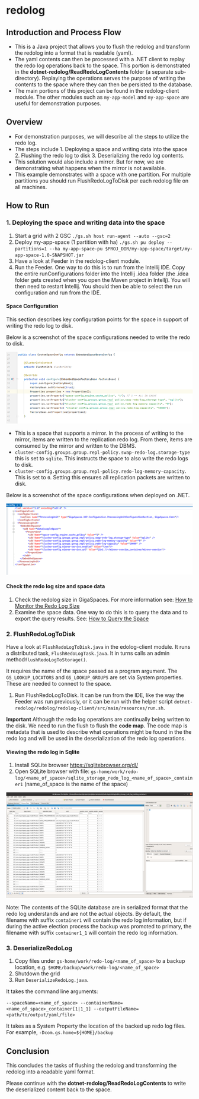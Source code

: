 # redolog

## Introduction and Process Flow

 * This is a Java project that allows you to flush the redolog and transform the redolog into a format that is readable (yaml).
 * The yaml contents can then be processed with a .NET client to replay the redo log operations back to the space. This portion is demonstrated in the **dotnet-redolog/ReadRedoLogContents** folder (a separate sub-directory). Replaying the operations serves the purpose of writing the contents to the space where they can then be persisted to the database.
 * The main portions of this project can be found in the redolog-client module. The other modules such as `my-app-model` and `my-app-space` are useful for demonstration purposes.

## Overview
 * For demonstration purposes, we will describe all the steps to utilize the redo log.
 * The steps include 1. Deploying a space and writing data into the space 2. Flushing the redo log to disk 3. Deserializing the redo log contents.
 * This solution would also include a mirror. But for now, we are demonstrating what happens when the mirror is not available.
 * This example demonstrates with a space with one partition. For multiple partitions you should run FlushRedoLogToDisk per each redolog file on all machines.

## How to Run
### 1. Deploying the space and writing data into the space
1. Start a grid with 2 GSC `./gs.sh host run-agent --auto --gsc=2`
2. Deploy my-app-space (1 partition with ha) `./gs.sh pu deploy --partitions=1 --ha my-app-space-pu $PROJ_DIR/my-app-space/target/my-app-space-1.0-SNAPSHOT.jar`
3. Have a look at Feeder in the redolog-client module.
4. Run the Feeder. One way to do this is to run from the Intellij IDE. Copy the entire runConfigurations folder into the Intellij .idea folder (the .idea folder gets created when you open the Maven project in Intellj). You will then need to restart Intellij. You should then be able to select the run configuration and run from the IDE.

#### Space Configuration
This section describes key configuration points for the space in support of writing the redo log to disk.

Below is a screenshot of the space configurations needed to write the redo to disk.

![sqlite screenshot](./Pictures/space-config-java.png)

* This is a space that supports a mirror. In the process of writing to the mirror, items are written to the replication redo log. From there, items are consumed by the mirror and written to the DBMS.
* `cluster-config.groups.group.repl-policy.swap-redo-log.storage-type` this is set to `sqlite`. This instructs the space to also write the redo logs to disk.
* `cluster-config.groups.group.repl-policy.redo-log-memory-capacity`. This is set to `0`. Setting this ensures all replication packets are written to disk.

Below is a screenshot of the space configurations when deployed on .NET.

![sqlite screenshot](./Pictures/space-config-dotnet.png)

#### Check the redo log size and space data
1. Check the redolog size in GigaSpaces. For more information see: [How to Monitor the Redo Log Size](https://docs.gigaspaces.com/latest/admin/controlling-the-replication-redo-log.html#MonitoringtheRedoLogSize)
2. Examine the space data. One way to do this is to query the data and to export the query results. See: [How to Query the Space](https://docs.gigaspaces.com/latest/admin/admin-query-space.html?#QueryaSpace) 

### 2. FlushRedoLogToDisk
Have a look at `FlushRedoLogToDisk.java` in the edolog-client module. It runs a distributed task, `FlushRedoLogTask.java`. It in turns calls an admin method`flushRedoLogToStorage()`.

It requires the name of the space passed as a program argument. The `GS_LOOKUP_LOCATORS` and `GS_LOOKUP_GROUPS` are set via System properties. These are needed to connect to the space.

1. Run FlushRedoLogToDisk. It can be run from the IDE, like the way the Feeder was run previously, or it can be run with the helper script `dotnet-redolog/redolog/redolog-client/src/main/resources/run.sh`.

**Important**
Although the redo log operations are continually being written to the disk. We need to run the flush to flush the **code map**. The code map is metadata that is used to describe what operations might be found in the the redo log and will be used in the deserialization of the redo log operations.

#### Viewing the redo log in Sqlite

1. Install SQLite browser https://sqlitebrowser.org/dl/
2. Open SQLite browser with file: `gs-home/work/redo-log/<name_of_space>/sqlite_storage_redo_log_<name_of_space>_container1` (name_of_space is the name of the space)

![sqlite screenshot](./Pictures/sqlite.png)

Note: The contents of the SQLite database are in serialized format that the redo log understands and are not the actual objects. By default, the filename with suffix `container1` will contain the redo log information, but if during the active election process the backup was promoted to primary, the filename with suffix `container1_1` will contain the redo log information.

### 3. DeserializeRedoLog

1. Copy files under `gs-home/work/redo-log/<name_of_space>` to a backup location, e.g. `$HOME/backup/work/redo-log/<name_of_space>`
2. Shutdown the grid
3. Run `DeserializeRedoLog.java`.

It takes the command line arguments:
```
--spaceName=<name_of_space> --containerName=<name_of_space>_container[1|1_1] --outputFileName=<path/to/output/yaml/file>
```

It takes as a System Property the location of the backed up redo log files. For example, `-Dcom.gs.home=${HOME}/backup`

## Conclusion

This concludes the tasks of flushing the redolog and transforming the redolog into a readable yaml format.

Please continue with the **dotnet-redolog/ReadRedoLogContents** to write the deserialized content back to the space.
